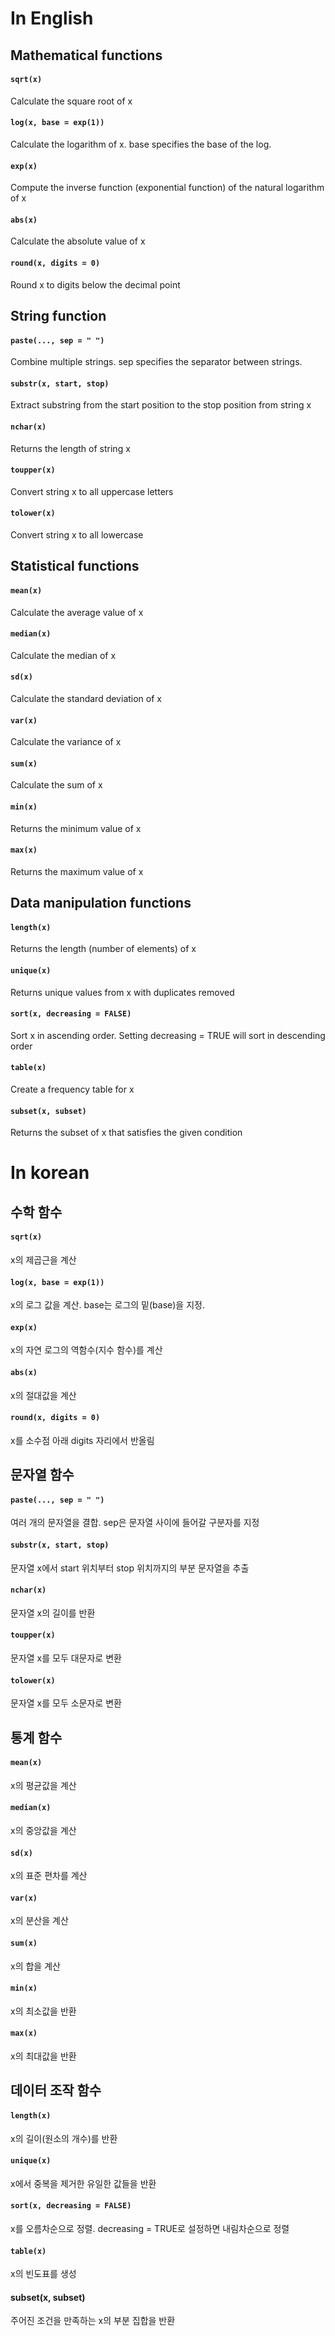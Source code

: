 # In English 

## Mathematical functions

#### `sqrt(x)`
Calculate the square root of x


#### `log(x, base = exp(1))`
Calculate the logarithm of x. base specifies the base of the log.


#### `exp(x)`
Compute the inverse function (exponential function) of the natural logarithm of x


#### `abs(x)`
Calculate the absolute value of x


#### `round(x, digits = 0)`
Round x to digits below the decimal point


## String function

#### `paste(..., sep = " ")`
Combine multiple strings. sep specifies the separator between strings.


#### `substr(x, start, stop)`
Extract substring from the start position to the stop position from string x


#### `nchar(x)`
Returns the length of string x


#### `toupper(x)`
Convert string x to all uppercase letters


#### `tolower(x)`
Convert string x to all lowercase


## Statistical functions


#### `mean(x)`
Calculate the average value of x


#### `median(x)`
Calculate the median of x


#### `sd(x)`
Calculate the standard deviation of x



#### `var(x)`
Calculate the variance of x


####  `sum(x)`
Calculate the sum of x


#### `min(x)`
Returns the minimum value of x


#### `max(x)`
Returns the maximum value of x


## Data manipulation functions


#### `length(x)`
Returns the length (number of elements) of x


#### `unique(x)`
Returns unique values ​​from x with duplicates removed


#### `sort(x, decreasing = FALSE)`
Sort x in ascending order. Setting decreasing = TRUE will sort in descending order


#### `table(x)`
Create a frequency table for x

#### `subset(x, subset)`
Returns the subset of x that satisfies the given condition



# In korean

## 수학 함수

#### `sqrt(x)`
x의 제곱근을 계산


#### `log(x, base = exp(1))`
x의 로그 값을 계산. base는 로그의 밑(base)을 지정.


#### `exp(x)`
x의 자연 로그의 역함수(지수 함수)를 계산


#### `abs(x)`
x의 절대값을 계산


#### `round(x, digits = 0)`
x를 소수점 아래 digits 자리에서 반올림


## 문자열 함수

#### `paste(..., sep = " ")`
여러 개의 문자열을 결합. sep은 문자열 사이에 들어갈 구분자를 지정


#### `substr(x, start, stop)`
문자열 x에서 start 위치부터 stop 위치까지의 부분 문자열을 추출


#### `nchar(x)`
문자열 x의 길이를 반환


#### `toupper(x)`
문자열 x를 모두 대문자로 변환


#### `tolower(x)`
문자열 x를 모두 소문자로 변환


## 통계 함수


#### `mean(x)`
x의 평균값을 계산


#### `median(x)`
x의 중앙값을 계산


#### `sd(x)`
x의 표준 편차를 계산



#### `var(x)`
x의 분산을 계산


#### `sum(x)`
x의 합을 계산


#### `min(x)`
x의 최소값을 반환


#### `max(x)`
x의 최대값을 반환


## 데이터 조작 함수


#### `length(x)`
x의 길이(원소의 개수)를 반환


#### `unique(x)`
x에서 중복을 제거한 유일한 값들을 반환


#### `sort(x, decreasing = FALSE)`
x를 오름차순으로 정렬. decreasing = TRUE로 설정하면 내림차순으로 정렬


#### `table(x)`
x의 빈도표를 생성

#### subset(x, subset)
주어진 조건을 만족하는 x의 부분 집합을 반환



